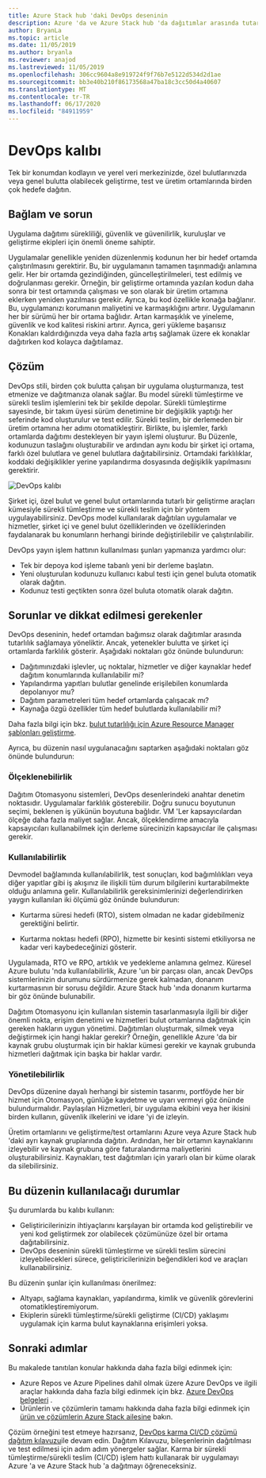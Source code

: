 ```yaml
---
title: Azure Stack hub 'daki DevOps deseninin
description: Azure 'da ve Azure Stack hub 'da dağıtımlar arasında tutarlılık sağlamak için DevOps düzeniyle ilgili bilgi edinin.
author: BryanLa
ms.topic: article
ms.date: 11/05/2019
ms.author: bryanla
ms.reviewer: anajod
ms.lastreviewed: 11/05/2019
ms.openlocfilehash: 306cc9604a8e919724f9f76b7e5122d534d2d1ae
ms.sourcegitcommit: bb3e40b210f86173568a47ba18c3cc50d4a40607
ms.translationtype: MT
ms.contentlocale: tr-TR
ms.lasthandoff: 06/17/2020
ms.locfileid: "84911959"
---
```

# <a name="devops-pattern"></a>DevOps kalıbı

Tek bir konumdan kodlayın ve yerel veri merkezinizde, özel bulutlarınızda veya genel bulutta olabilecek geliştirme, test ve üretim ortamlarında birden çok hedefe dağıtın.

## <a name="context-and-problem"></a>Bağlam ve sorun

Uygulama dağıtımı sürekliliği, güvenlik ve güvenilirlik, kuruluşlar ve geliştirme ekipleri için önemli öneme sahiptir.

Uygulamalar genellikle yeniden düzenlenmiş kodunun her bir hedef ortamda çalıştırılmasını gerektirir. Bu, bir uygulamanın tamamen taşınmadığı anlamına gelir. Her bir ortamda gezindiğinden, güncelleştirilmeleri, test edilmiş ve doğrulanması gerekir. Örneğin, bir geliştirme ortamında yazılan kodun daha sonra bir test ortamında çalışması ve son olarak bir üretim ortamına eklerken yeniden yazılması gerekir. Ayrıca, bu kod özellikle konağa bağlanır. Bu, uygulamanızı korumanın maliyetini ve karmaşıklığını artırır. Uygulamanın her bir sürümü her bir ortama bağlıdır. Artan karmaşıklık ve yineleme, güvenlik ve kod kalitesi riskini artırır. Ayrıca, geri yükleme başarısız Konakları kaldırdığınızda veya daha fazla artış sağlamak üzere ek konaklar dağıtırken kod kolayca dağıtılamaz.

## <a name="solution"></a>Çözüm

DevOps stili, birden çok bulutta çalışan bir uygulama oluşturmanıza, test etmenize ve dağıtmanıza olanak sağlar. Bu model sürekli tümleştirme ve sürekli teslim işlemlerini tek bir şekilde depolar. Sürekli tümleştirme sayesinde, bir takım üyesi sürüm denetimine bir değişiklik yaptığı her seferinde kod oluşturulur ve test edilir. Sürekli teslim, bir derlemeden bir üretim ortamına her adımı otomatikleştirir. Birlikte, bu işlemler, farklı ortamlarda dağıtımı destekleyen bir yayın işlemi oluşturur. Bu Düzenle, kodunuzun taslağını oluşturabilir ve ardından aynı kodu bir şirket içi ortama, farklı özel bulutlara ve genel bulutlara dağıtabilirsiniz. Ortamdaki farklılıklar, koddaki değişiklikler yerine yapılandırma dosyasında değişiklik yapılmasını gerektirir.

![DevOps kalıbı](media/pattern-cicd-pipeline/hybrid-ci-cd.png)

Şirket içi, özel bulut ve genel bulut ortamlarında tutarlı bir geliştirme araçları kümesiyle sürekli tümleştirme ve sürekli teslim için bir yöntem uygulayabilirsiniz. DevOps model kullanılarak dağıtılan uygulamalar ve hizmetler, şirket içi ve genel bulut özelliklerinden ve özelliklerinden faydalanarak bu konumların herhangi birinde değiştirilebilir ve çalıştırılabilir.

DevOps yayın işlem hattının kullanılması şunları yapmanıza yardımcı olur:

- Tek bir depoya kod işleme tabanlı yeni bir derleme başlatın.
- Yeni oluşturulan kodunuzu kullanıcı kabul testi için genel buluta otomatik olarak dağıtın.
- Kodunuz testi geçtikten sonra özel buluta otomatik olarak dağıtın.

## <a name="issues-and-considerations"></a>Sorunlar ve dikkat edilmesi gerekenler

DevOps deseninin, hedef ortamdan bağımsız olarak dağıtımlar arasında tutarlılık sağlamaya yöneliktir. Ancak, yetenekler bulutta ve şirket içi ortamlarda farklılık gösterir. Aşağıdaki noktaları göz önünde bulundurun:

- Dağıtımınızdaki işlevler, uç noktalar, hizmetler ve diğer kaynaklar hedef dağıtım konumlarında kullanılabilir mi?
- Yapılandırma yapıtları bulutlar genelinde erişilebilen konumlarda depolanıyor mu?
- Dağıtım parametreleri tüm hedef ortamlarda çalışacak mı?
- Kaynağa özgü özellikler tüm hedef bulutlarda kullanılabilir mi?

Daha fazla bilgi için bkz. [bulut tutarlılığı için Azure Resource Manager şablonları geliştirme](https://docs.microsoft.com/azure/azure-resource-manager/templates-cloud-consistency).

Ayrıca, bu düzenin nasıl uygulanacağını saptarken aşağıdaki noktaları göz önünde bulundurun:

### <a name="scalability"></a>Ölçeklenebilirlik

Dağıtım Otomasyonu sistemleri, DevOps desenlerindeki anahtar denetim noktasıdır. Uygulamalar farklılık gösterebilir. Doğru sunucu boyutunun seçimi, beklenen iş yükünün boyutuna bağlıdır. VM 'Ler kapsayıcılardan ölçeğe daha fazla maliyet sağlar. Ancak, ölçeklendirme amacıyla kapsayıcıları kullanabilmek için derleme sürecinizin kapsayıcılar ile çalışması gerekir.

### <a name="availability"></a>Kullanılabilirlik

Devmodel bağlamında kullanılabilirlik, test sonuçları, kod bağımlılıkları veya diğer yapıtlar gibi iş akışınız ile ilişkili tüm durum bilgilerini kurtarabilmekte olduğu anlamına gelir. Kullanılabilirlik gereksinimlerinizi değerlendirirken yaygın kullanılan iki ölçümü göz önünde bulundurun:

- Kurtarma süresi hedefi (RTO), sistem olmadan ne kadar gidebilmeniz gerektiğini belirtir.

- Kurtarma noktası hedefi (RPO), hizmette bir kesinti sistemi etkiliyorsa ne kadar veri kaybedeceğinizi gösterir.

Uygulamada, RTO ve RPO, artıklık ve yedekleme anlamına gelmez. Küresel Azure bulutu 'nda kullanılabilirlik, Azure 'un bir parçası olan, ancak DevOps sistemlerinizin durumunu sürdürmenize gerek kalmadan, donanım kurtarmasının bir sorusu değildir. Azure Stack hub 'ında donanım kurtarma bir göz önünde bulunabilir.

Dağıtım Otomasyonu için kullanılan sistemin tasarlanmasıyla ilgili bir diğer önemli nokta, erişim denetimi ve hizmetleri bulut ortamlarına dağıtmak için gereken hakların uygun yönetimi. Dağıtımları oluşturmak, silmek veya değiştirmek için hangi haklar gerekir? Örneğin, genellikle Azure 'da bir kaynak grubu oluşturmak için bir haklar kümesi gerekir ve kaynak grubunda hizmetleri dağıtmak için başka bir haklar vardır.

### <a name="manageability"></a>Yönetilebilirlik

DevOps düzenine dayalı herhangi bir sistemin tasarımı, portföyde her bir hizmet için Otomasyon, günlüğe kaydetme ve uyarı vermeyi göz önünde bulundurmalıdır. Paylaşılan Hizmetleri, bir uygulama ekibini veya her ikisini birden kullanın, güvenlik ilkelerini ve idare 'yi de izleyin.

Üretim ortamlarını ve geliştirme/test ortamlarını Azure veya Azure Stack hub 'daki ayrı kaynak gruplarında dağıtın. Ardından, her bir ortamın kaynaklarını izleyebilir ve kaynak grubuna göre faturalandırma maliyetlerini oluşturabilirsiniz. Kaynakları, test dağıtımları için yararlı olan bir küme olarak da silebilirsiniz.

## <a name="when-to-use-this-pattern"></a>Bu düzenin kullanılacağı durumlar

Şu durumlarda bu kalıbı kullanın:

- Geliştiricilerinizin ihtiyaçlarını karşılayan bir ortamda kod geliştirebilir ve yeni kod geliştirmek zor olabilecek çözümünüze özel bir ortama dağıtabilirsiniz.
- DevOps deseninin sürekli tümleştirme ve sürekli teslim sürecini izleyebilecekleri sürece, geliştiricilerinizin beğendikleri kod ve araçları kullanabilirsiniz.

Bu düzenin şunlar için kullanılması önerilmez:

- Altyapı, sağlama kaynakları, yapılandırma, kimlik ve güvenlik görevlerini otomatikleştiremiyorum.
- Ekiplerin sürekli tümleştirme/sürekli geliştirme (CI/CD) yaklaşımı uygulamak için karma bulut kaynaklarına erişimleri yoksa.

## <a name="next-steps"></a>Sonraki adımlar

Bu makalede tanıtılan konular hakkında daha fazla bilgi edinmek için:

- Azure Repos ve Azure Pipelines dahil olmak üzere Azure DevOps ve ilgili araçlar hakkında daha fazla bilgi edinmek için bkz. [Azure DevOps belgeleri](/azure/devops) .
- Ürünlerin ve çözümlerin tamamı hakkında daha fazla bilgi edinmek için [ürün ve çözümlerin Azure Stack ailesine](/azure-stack) bakın.

Çözüm örneğini test etmeye hazırsanız, [DevOps karma CI/CD çözümü dağıtım kılavuzu](https://aka.ms/hybriddevopsdeploy)ile devam edin. Dağıtım Kılavuzu, bileşenlerinin dağıtılması ve test edilmesi için adım adım yönergeler sağlar. Karma bir sürekli tümleştirme/sürekli teslim (CI/CD) işlem hattı kullanarak bir uygulamayı Azure 'a ve Azure Stack hub 'a dağıtmayı öğreneceksiniz.
